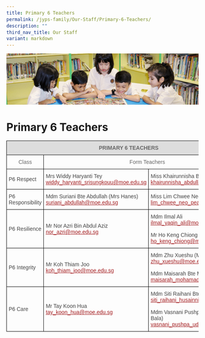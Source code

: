 ```yaml
---
title: Primary 6 Teachers
permalink: /jyps-family/Our-Staff/Primary-6-Teachers/
description: ""
third_nav_title: Our Staff
variant: markdown
---
```

![](/images/banner.gif)

Primary 6 Teachers
==================

<style type="text/css">
.tg  {border-collapse:collapse;border-spacing:0;}
.tg td{border-color:black;border-style:solid;border-width:1px;font-family:Arial, sans-serif;font-size:14px;
  overflow:hidden;padding:10px 5px;word-break:normal;}
.tg th{border-color:black;border-style:solid;border-width:1px;font-family:Arial, sans-serif;font-size:14px;
  font-weight:normal;overflow:hidden;padding:10px 5px;word-break:normal;}
.tg .tg-a4yv{background-color:#DDD;color:#666;font-weight:bold;text-align:center;vertical-align:top}
.tg .tg-hvnt{color:#666;text-align:center;vertical-align:top}
.tg .tg-0qja{color:#A52023;text-align:left;text-decoration:underline;vertical-align:top}
.tg .tg-0lj4{color:#454545;text-align:left;vertical-align:middle}
.tg .tg-que8{color:#454545;text-align:left;vertical-align:top}
</style>
<table class="tg">
<thead>
  <tr>
    <th class="tg-a4yv" colspan="3">PRIMARY 6 TEACHERS</th>
  </tr>
</thead>
<tbody>
  <tr>
    <td class="tg-hvnt"> Class</td>
    <td class="tg-hvnt" colspan="2"> Form Teachers</td>
  </tr>
  <tr>
    <td class="tg-0lj4"> P6 Respect</td>
    <td class="tg-0lj4"> Mrs Widdy Haryanti Tey<br> <a href="mailto:widdy_haryanti_srisungkouu@moe.edu.sg"><span style="text-decoration:underline;color:#A52023">widdy_haryanti_srisungkouu@moe.edu.sg</span></a> </td>
    <td class="tg-0lj4"> Miss Khairunnisha Bte Abdullah<br> <a href="mailto:khairunnisha_abdullah@moe.edu.sg"><span style="text-decoration:underline;color:#A52023">khairunnisha_abdullah@moe.edu.sg</span></a></td>
  </tr>
  <tr>
    <td class="tg-0lj4"> P6 Responsibility</td>
    <td class="tg-0lj4"> Mdm Suriani Bte Abdullah (Mrs Hanes)<br> <a href="mailto:suriani_abdullah@moe.edu.sg"><span style="text-decoration:underline;color:#A52023">suriani_abdullah@moe.edu.sg</span></a><br></td>
    <td class="tg-0lj4"> Miss Lim Chwee Neo Pearl<br> <a href="mailto:lim_chwee_neo_pearl@moe.edu.sg"><span style="text-decoration:underline;color:#A52023">lim_chwee_neo_pearl@moe.edu.sg</span></a><br></td>
  </tr>
  <tr>
    <td class="tg-0lj4"> P6 Resilience</td>
    <td class="tg-0lj4"> Mr Nor Azri Bin Abdul Aziz<br> <a href="mailto:nor_azri@moe.edu.sg"><span style="text-decoration:underline;color:#A52023">nor_azri@moe.edu.sg</span></a><br></td>
    <td class="tg-0lj4"> Mdm Ilmal Ali<br> <a href="mailto:ilmal_yaqin_ali@moe.edu.sg"><span style="text-decoration:underline;color:#A52023">ilmal_yaqin_ali@moe.edu.sg</span></a><br><br> Mr Ho Keng Chiong&nbsp;<br> <a href="mailto:ho_keng_chiong@moe.edu.sg"><span style="text-decoration:underline;color:#A52023">ho_keng_chiong@moe.edu.sg</span></a></td>
  </tr>
  <tr>
    <td class="tg-0lj4"> P6 Integrity</td>
    <td class="tg-0lj4"> Mr Koh Thiam Joo<br> <a href="mailto:koh_thiam_joo@moe.edu.sg"><span style="text-decoration:underline;color:#A52023">koh_thiam_joo@moe.edu.sg</span></a><br></td>
    <td class="tg-0lj4"> Mdm Zhu Xueshu (Mrs Hao)<br> <a href="mailto:zhu_xueshu@moe.edu.sg"><span style="text-decoration:underline;color:#A52023">zhu_xueshu@moe.edu.sg</span></a><br><br> Mdm Maisarah Bte Mohamad Sahat<br> <a href="mailto:maisarah_mohamad_sahat@moe.edu.sg"><span style="text-decoration:underline;color:#A52023">maisarah_mohamad_sahat@moe.edu.sg</span></a><br></td>
  </tr>
  <tr>
    <td class="tg-0lj4"> P6 Care</td>
    <td class="tg-0lj4"> Mr Tay Koon Hua<br> <a href="mailto:tay_koon_hua@moe.edu.sg"><span style="text-decoration:underline;color:#A52023">tay_koon_hua@moe.edu.sg</span></a><br></td>
    <td class="tg-0lj4"> Mdm Siti Raihani Bte Husainni<br> <a href="mailto:siti_raihani_husainni@moe.edu.sg"><span style="text-decoration:underline;color:#A52023">siti_raihani_husainni@moe.edu.sg</span></a><br><br> Mdm Vasnani Pushpa Udharam (Mrs Bala)<br> <a href="mailto:vasnani_pushpa_udharam@moe.edu.sg"><span style="text-decoration:underline;color:#A52023">vasnani_pushpa_udharam@moe.edu.sg</span></a></td>
  </tr>
</tbody>
</table>